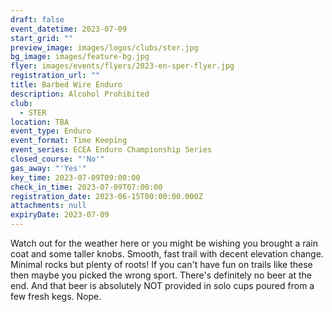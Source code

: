```yaml
---
draft: false
event_datetime: 2023-07-09
start_grid: ""
preview_image: images/logos/clubs/ster.jpg
bg_image: images/feature-bg.jpg
flyer: images/events/flyers/2023-en-sper-flyer.jpg
registration_url: ""
title: Barbed Wire Enduro
description: Alcohol Prohibited
club:
  - STER
location: TBA
event_type: Enduro
event_format: Time Keeping
event_series: ECEA Enduro Championship Series
closed_course: "'No'"
gas_away: "'Yes'"
key_time: 2023-07-09T09:00:00
check_in_time: 2023-07-09T07:00:00
registration_date: 2023-06-15T00:00:00.000Z
attachments: null
expiryDate: 2023-07-09
---
```


Watch out for the weather here or you might be wishing you brought a rain coat and some taller knobs. Smooth, fast trail with decent elevation change. Minimal rocks but plenty of roots! If you can't have fun on trails like these then maybe you picked the wrong sport. There's definitely no beer at the end. And that beer is absolutely NOT provided in solo cups poured from a few fresh kegs. Nope.